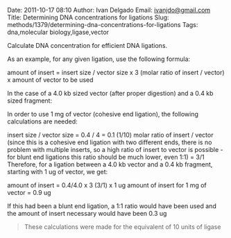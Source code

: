Date: 2011-10-17 08:10
Author: Ivan Delgado
Email: ivanjdo@gmail.com
Title: Determining DNA concentrations for ligations
Slug: methods/1379/determining-dna-concentrations-for-ligations
Tags: dna,molecular biology,ligase,vector

Calculate DNA concentration for efficient DNA ligations. 









As an example, for any given ligation, use the following formula:

amount of insert = insert size / vector size x 3 (molar ratio of insert / vector) x amount of vector to be used

In the case of a 4.0 kb sized vector (after proper digestion) and a 0.4 kb sized fragment:

In order to use 1 mg of vector (cohesive end ligation), the following calculations are needed:

insert size / vector size = 0.4 / 4 = 0.1 (1/10)
molar ratio of insert / vector (since this is a cohesive end ligation with two different ends, there is no problem with multiple inserts, so a high ratio of insert to vector is possible -for blunt end ligations this ratio should be much lower, even 1:1) = 3/1
Therefore, for a ligation between a 4.0 kb vector and a 0.4 kb fragment, starting with 1 ug of vector, we get:

amount of insert = 0.4/4.0 x 3 (3/1) x 1 ug
amount of insert for 1 mg of vector = 0.9 ug

If this had been a blunt end ligation, a 1:1 ratio would have been used and the amount of insert necessary would have been 0.3 ug


>These calculations were made for the equivalent of 10 units of ligase




